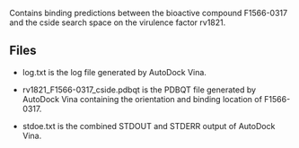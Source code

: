 Contains binding predictions between the bioactive compound F1566-0317 and the cside search space on the virulence factor rv1821.

## Files

- log.txt is the log file generated by AutoDock Vina.

- rv1821_F1566-0317_cside.pdbqt is the PDBQT file generated by AutoDock Vina containing the orientation and binding location of F1566-0317.

- stdoe.txt is the combined STDOUT and STDERR output of AutoDock Vina.

